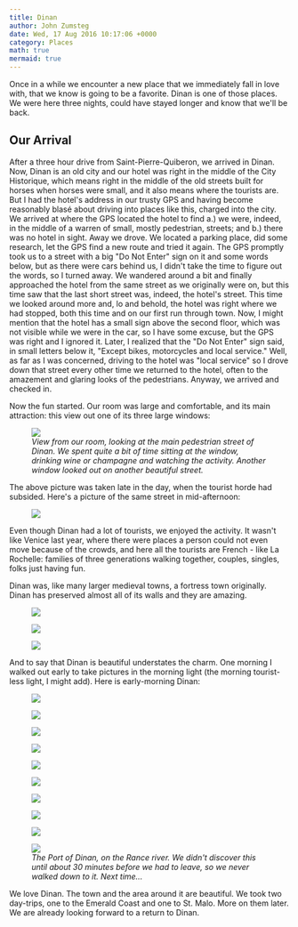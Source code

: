 ```yaml
---
title: Dinan
author: John Zumsteg
date: Wed, 17 Aug 2016 10:17:06 +0000
category: Places
math: true
mermaid: true
---
```

Once in a while we encounter a new place that we immediately fall in love with, that we know is going to be a favorite. Dinan is one of those places. We were here three nights, could have stayed longer and know that we'll be back.
<h2>Our Arrival</h2>
After a three hour drive from Saint-Pierre-Quiberon, we arrived in Dinan. Now, Dinan is an old city and our hotel was right in the middle of the City Historique, which means right in the middle of the old streets built for horses when horses were small, and it also means where the tourists are. But I had the hotel's address in our trusty GPS and having become reasonably blasé about driving into places like this, charged into the city. We arrived at where the GPS located the hotel to find a.) we were, indeed, in the middle of a warren of small, mostly pedestrian, streets; and b.) there was no hotel in sight. Away we drove. We located a parking place, did some research, let the GPS find a new route and tried it again. The GPS promptly took us to a street with a big "Do Not Enter" sign on it and some words below, but as there were cars behind us, I didn't take the time to figure out the words, so I turned away. We wandered around a bit and finally approached the hotel from the same street as we originally were on, but this time saw that the last short street was, indeed, the hotel's street. This time we looked around more and, lo and behold, the hotel was right where we had stopped, both this time and on our first run through town. Now, I might mention that the hotel has a small sign above the second floor, which was not visible while we were in the car, so I have some excuse, but the GPS was right and I ignored it. Later, I realized that the "Do Not Enter" sign said, in small letters below it, "Except bikes, motorcycles and local service." Well, as far as I was concerned, driving to the hotel was "local service" so I drove down that street every other time we returned to the hotel, often to the amazement and glaring looks of the pedestrians. Anyway, we arrived and checked in.

Now the fun started. Our room was large and comfortable, and its main attraction: this view out one of its three large windows:

<figure>
	<img src="{{site.url}}/assets/images/2016/08/DSC07979.jpg"/>
	<figcaption><em>View from our room, looking at the main pedestrian street of Dinan. We spent quite a bit of time sitting at the window, drinking wine or champagne and watching the activity. Another window looked out on another beautiful street.</em></figcaption>
</figure>



The above picture was taken late in the day, when the tourist horde had subsided. Here's a picture of the same street in mid-afternoon:

<figure>
	<img src="{{site.url}}/assets/images/2016/08/DSC08007.jpg"/>
	<figcaption></figcaption>
</figure>



Even though Dinan had a lot of tourists, we enjoyed the activity. It wasn't like Venice last year, where there were places a person could not even move because of the crowds, and here all the tourists are French - like La Rochelle: families of three generations walking together, couples, singles, folks just having fun.

Dinan was, like many larger medieval towns, a fortress town originally. Dinan has preserved almost all of its walls and they are amazing.

<figure>
	<img src="{{site.url}}/assets/images/2016/08/DSC00419.jpg"/>
	<figcaption></figcaption>
</figure>

 <figure>
	<img src="{{site.url}}/assets/images/2016/08/DSC00409.jpg"/>
	<figcaption></figcaption>
</figure>

 <figure>
	<img src="{{site.url}}/assets/images/2016/08/DSC08030.jpg"/>
	<figcaption></figcaption>
</figure>



And to say that Dinan is beautiful understates the charm. One morning I walked out early to take pictures in the morning light (the morning tourist-less light, I might add). Here is early-morning Dinan:

<figure>
	<img src="{{site.url}}/assets/images/2016/08/DSC00416.jpg"/>
	<figcaption></figcaption>
</figure>

 <figure>
	<img src="{{site.url}}/assets/images/2016/08/DSC00397.jpg"/>
	<figcaption></figcaption>
</figure>

 <figure>
	<img src="{{site.url}}/assets/images/2016/08/DSC00394.jpg"/>
	<figcaption></figcaption>
</figure>

 <figure>
	<img src="{{site.url}}/assets/images/2016/08/DSC00393.jpg"/>
	<figcaption></figcaption>
</figure>

 <figure>
	<img src="{{site.url}}/assets/images/2016/08/DSC00390.jpg"/>
	<figcaption></figcaption>
</figure>

 <figure>
	<img src="{{site.url}}/assets/images/2016/08/DSC00384.jpg"/>
	<figcaption></figcaption>
</figure>

 <figure>
	<img src="{{site.url}}/assets/images/2016/08/DSC00430.jpg"/>
	<figcaption></figcaption>
</figure>

 <figure>
	<img src="{{site.url}}/assets/images/2016/08/DSC00436.jpg"/>
	<figcaption></figcaption>
</figure>

 <figure>
	<img src="{{site.url}}/assets/images/2016/08/DSC00437.jpg"/>
	<figcaption></figcaption>
</figure>



<figure>
	<img src="{{site.url}}/assets/images/2016/08/IMG_0926-2.jpg"/>
	<figcaption><em>The Port of Dinan, on the Rance river. We didn't discover this until about 30 minutes before we had to leave, so we never walked down to it. Next time...</em></figcaption>
</figure>



We love Dinan. The town and the area around it are beautiful. We took two day-trips, one to the Emerald Coast and one to St. Malo. More on them later. We are already looking forward to a return to Dinan.

